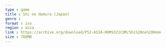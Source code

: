```yaml
---
type : game
title : Shi no Homura (Japan)
genre : 
format : iso
region : asia
link : https://archive.org/download/PS2-ASIA-ROMS321COM/Shi%20no%20Homura%20%28Japan%29.7z
size : 788MB
---
```

